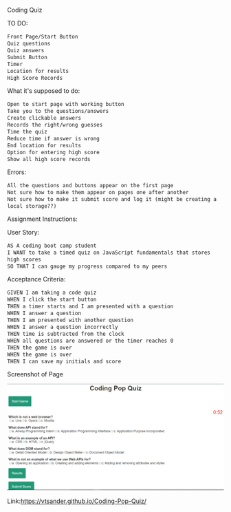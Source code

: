 Coding Quiz

TO DO:

    Front Page/Start Button
    Quiz questions
    Quiz answers
    Submit Button
    Timer
    Location for results
    High Score Records

What it's supposed to do:

    Open to start page with working button
    Take you to the questions/answers
    Create clickable answers
    Records the right/wrong guesses
    Time the quiz
    Reduce time if answer is wrong
    End location for results
    Option for entering high score
    Show all high score records

Errors:

    All the questions and buttons appear on the first page
    Not sure how to make them appear on pages one after another
    Not sure how to make it submit score and log it (might be creating a local storage??)

Assignment Instructions:

User Story:

    AS A coding boot camp student
    I WANT to take a timed quiz on JavaScript fundamentals that stores high scores
    SO THAT I can gauge my progress compared to my peers


Acceptance Criteria:

    GIVEN I am taking a code quiz
    WHEN I click the start button
    THEN a timer starts and I am presented with a question
    WHEN I answer a question
    THEN I am presented with another question
    WHEN I answer a question incorrectly
    THEN time is subtracted from the clock
    WHEN all questions are answered or the timer reaches 0
    THEN the game is over
    WHEN the game is over
    THEN I can save my initials and score

Screenshot of Page

<img src="./assets/images/CodeQuiz.PNG">

Link:https://vtsander.github.io/Coding-Pop-Quiz/